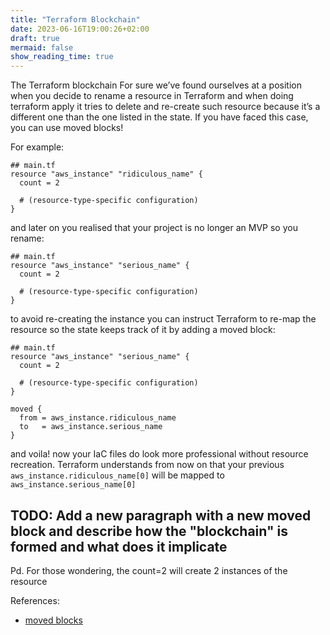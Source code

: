 ```yaml
---
title: "Terraform Blockchain"
date: 2023-06-16T19:00:26+02:00
draft: true
mermaid: false
show_reading_time: true
---
```


The Terraform blockchain
For sure we’ve found ourselves at a position when you decide to rename a resource in Terraform and when doing terraform apply it tries to delete and re-create such resource because it’s a different one than the one listed in the state. If you have faced this case, you can use moved blocks!

For example:

```hcl
## main.tf
resource "aws_instance" "ridiculous_name" {
  count = 2

  # (resource-type-specific configuration)
}
```

and later on you realised that your project is no longer an MVP so you rename:

```hcl
## main.tf
resource "aws_instance" "serious_name" {
  count = 2

  # (resource-type-specific configuration)
}
```

to avoid re-creating the instance you can instruct Terraform to re-map the resource so the state keeps track of it by adding a moved  block:

```hcl
## main.tf
resource "aws_instance" "serious_name" {
  count = 2

  # (resource-type-specific configuration)
}

moved {
  from = aws_instance.ridiculous_name
  to   = aws_instance.serious_name
}
```

and voila! now your IaC files do look more professional without resource recreation.
Terraform understands from now on that your previous `aws_instance.ridiculous_name[0]` will be mapped to `aws_instance.serious_name[0]`

## TODO: Add a new paragraph with a new moved block and describe how the "blockchain" is formed and what does it implicate

Pd. For those wondering, the count=2 will create 2 instances of the resource

References:

- [moved blocks](https://developer.hashicorp.com/terraform/language/v1.1.x/modules/develop/refactoring)

